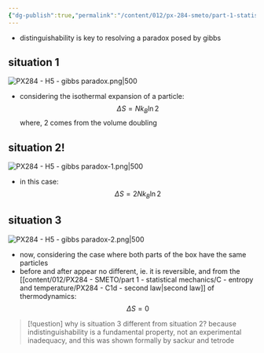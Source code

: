 ```yaml
---
{"dg-publish":true,"permalink":"/content/012/px-284-smeto/part-1-statistical-mechanics/h-gases/px-284-h5-gibbs-paradox/","noteIcon":"1","created":"2025-01-13T10:42:52.577+00:00","updated":"2025-01-13T10:55:14.773+00:00"}
---
```


- distinguishability is key to resolving a paradox posed by gibbs
## situation 1
![PX284 - H5 - gibbs paradox.png|500](/img/user/pics/PX284%20-%20H5%20-%20gibbs%20paradox.png)

 - considering the isothermal expansion of a particle:
$$\Delta S = N k_{B}\ln 2$$
	where, $2$ comes from the volume doubling

## situation 2!
![PX284 - H5 - gibbs paradox-1.png|500](/img/user/pics/PX284%20-%20H5%20-%20gibbs%20paradox-1.png)

- in this case:
$$\Delta S = 2 N k_{B} \ln 2$$

## situation 3
![PX284 - H5 - gibbs paradox-2.png|500](/img/user/pics/PX284%20-%20H5%20-%20gibbs%20paradox-2.png)

- now, considering the case where both parts of the box have the same particles
- before and after appear no different, ie. it is reversible, and from the [[content/012/PX284 - SMETO/part 1 - statistical mechanics/C - entropy and temperature/PX284 - C1d - second law\|second law]] of thermodynamics:
$$\Delta S = 0$$

>[!question] why is situation 3 different from situation 2?
>because indistinguishability is a fundamental property, not an experimental inadequacy, and this was shown formally by sackur and tetrode

